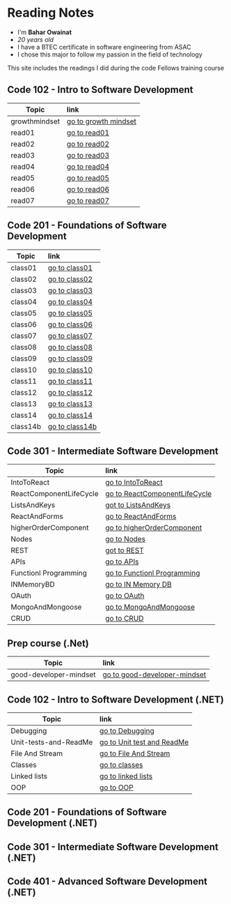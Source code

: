 # Reading Notes
- I'm **Bahar Owainat**
- *20 years old*
- I have a BTEC certificate in software engineering from ASAC
- I chose this major to follow my passion in the field of technology

This site includes the readings I did during the code Fellows training course

## Code 102 - Intro to Software Development

| Topic| link     |  
|---------|:---------
| growthmindset | [go to growth mindset](https://bashar-owainat.github.io/reading-notes/102/growthmindset)  
|read01  |   [go to read01 ](https://bashar-owainat.github.io/reading-notes/102/read01)
|read02|[go to read02 ](https://bashar-owainat.github.io/reading-notes/102/read02)
|read03|[go to read03](https://bashar-owainat.github.io/reading-notes/102/read03)
|read04|[go to read04](https://bashar-owainat.github.io/reading-notes/102/read04)
|read05|[go to read05](https://bashar-owainat.github.io/reading-notes/102/read05)
|read06|[go to read06](https://bashar-owainat.github.io/reading-notes/102/read06)
|read07|[go to read07](https://bashar-owainat.github.io/reading-notes/102/read07)

## Code 201 - Foundations of Software Development
| Topic| link     |  
|---------|:---------
|class01|[go to class01](https://bashar-owainat.github.io/reading-notes/201/class01)
|class02|[go to class02](https://bashar-owainat.github.io/reading-notes/201/class02)
|class03|[go to class03](https://bashar-owainat.github.io/reading-notes/201/class03)
|class04|[go to class04](https://bashar-owainat.github.io/reading-notes/201/class04)
|class05|[go to class05](https://bashar-owainat.github.io/reading-notes/201/class05)
|class06|[go to class06](https://bashar-owainat.github.io/reading-notes/201/class06)
|class07|[go to class07](https://bashar-owainat.github.io/reading-notes/201/class07)
|class08|[go to class08](https://bashar-owainat.github.io/reading-notes/201/class08)
|class09|[go to class09](https://bashar-owainat.github.io/reading-notes/201/class09)
|class10|[go to class10](https://bashar-owainat.github.io/reading-notes/201/class10)
|class11|[go to class11](https://bashar-owainat.github.io/reading-notes/201/class11)
|class12|[go to class12](https://bashar-owainat.github.io/reading-notes/201/class12)
|class13|[go to class13](https://bashar-owainat.github.io/reading-notes/201/class13)
|class14|[go to class14](https://bashar-owainat.github.io/reading-notes/201/class14)
|class14b|[go to class14b](https://bashar-owainat.github.io/reading-notes/201/class14b)

## Code 301 - Intermediate Software Development


| Topic  |  link  |
|---------|:---------
|IntoToReact|[go to IntoToReact](https://bashar-owainat.github.io/reading-notes/IntoToReact)
|ReactComponentLifeCycle|[go to ReactComponentLifeCycle](https://bashar-owainat.github.io/reading-notes/301/ReactComponentLifecycle)
|ListsAndKeys|[got to ListsAndKeys](https://bashar-owainat.github.io/reading-notes/301/listsAndKeys)
|ReactAndForms|[go to ReactAndForms](https://bashar-owainat.github.io/reading-notes/301/ReactAndForms)
|higherOrderComponent|[go to higherOrderComponent ](https://bashar-owainat.github.io/reading-notes/301/higherOrderComponent)
|Nodes|[go to Nodes](https://bashar-owainat.github.io/reading-notes/301/Node)
|REST|[got to REST](https://bashar-owainat.github.io/reading-notes/301/REST)
|APIs|[go to APIs](https://bashar-owainat.github.io/reading-notes/301/APIs)
|Functionl Programming|[go to Functionl Programming](https://bashar-owainat.github.io/reading-notes/301/functionalProgramming)
|INMemoryBD|[go to IN Memory DB](https://bashar-owainat.github.io/reading-notes/301/inMemoryDB)
|OAuth|[go to OAuth](https://bashar-owainat.github.io/reading-notes/301/OAuth)
|MongoAndMongoose|[go to MongoAndMongoose](https://bashar-owainat.github.io/reading-notes/301/MongoAndMongoose)
|CRUD|[go to CRUD](https://bashar-owainat.github.io/reading-notes/301/CRUD)

## Prep course (.Net)

| Topic  | link |
|---------|:---------
|good-developer-mindset|[go to good-developer-mindset](https://bashar-owainat.github.io/reading-notes/dotNet/good-developer-mindset)

## Code 102 - Intro to Software Development (.NET)
| Topic  | link |
|---------|:---------
|Debugging|[go to Debugging](https://bashar-owainat.github.io/reading-notes/dotNet/debugging)
|Unit-tests-and-ReadMe|[go to Unit test and ReadMe](https://bashar-owainat.github.io/reading-notes/dotNet/unitTestAndReadMe)
|File And Stream|[go to File And Stream](https://bashar-owainat.github.io/reading-notes/dotNet/FileAndStream)
|Classes|[go to classes](https://bashar-owainat.github.io/reading-notes/dotNet/classes)
|Linked lists|[go to linked lists](https://bashar-owainat.github.io/reading-notes/dotNet/linkedLists)
|OOP|[go to OOP](https://bashar-owainat.github.io/reading-notes/dotNet/OOP)

## Code 201 - Foundations of Software Development (.NET)



## Code 301 - Intermediate Software Development (.NET)



## Code 401 - Advanced Software Development (.NET)


